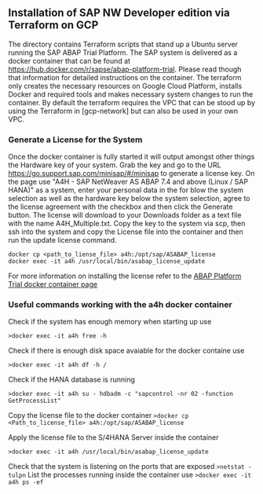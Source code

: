 ## Installation of SAP NW Developer edition via Terraform on GCP
The directory contains Terraform scripts that stand up a Ubuntu server running the SAP ABAP Trial Platform. The SAP system is delivered as a docker container that can be found at https://hub.docker.com/r/sapse/abap-platform-trial. Please read though that information for detailed instructions on the container. The terraform only creates the necessary resources on Google Cloud Platform, installs Docker and required tools and makes necessary system changes to run the container. By default the terraform requires the VPC that can be stood up by using the Terraform in [gcp-network] but can also be used in your own VPC.

### Generate a License for the System
Once the docker container is fully started it will output amongst other things the Hardware key of your system. Grab the key and go to the URL https://go.support.sap.com/minisap/#/minisap to generate a license key. On the page use "A4H - SAP NetWeaver AS ABAP 7.4 and above (Linux / SAP HANA)" as a system, enter your personal data in the for blow the system selection as well as the hardware key below the system selection, agree to the license agreement with the checkbox and then click the Generate button. The license will download to your Downloads folder as a text file with the name A4H_Multiple.txt. Copy the key to the system via scp, then ssh into the system and copy the License file into the container and then run the update license command.
```
docker cp <path_to_liense_file> a4h:/opt/sap/ASABAP_license
docker exec -it a4h /usr/local/bin/asabap_license_update 
```
For more information on installing the license refer to the [ABAP Platform Trial docker container page](https://hub.docker.com/r/sapse/abap-platform-trial)

### Useful commands working with the a4h docker container
Check if the system has enough memory when starting up use

```>docker exec -it a4h free -h```

Check if there is enough disk space avaiable for the docker containe use

```>docker exec -it a4h df -h /```

Check if the HANA database is running

```>docker exec -it a4h su - hdbadm -c "sapcontrol -nr 02 -function GetProcessList"```

Copy the license file to the docker container
```>docker cp <Path_to_license_file> a4h:/opt/sap/ASABAP_license```

Apply the license file to the S/4HANA Server inside the container
```
>docker exec -it a4h /usr/local/bin/asabap_license_update
```
Check that the system is listening on the ports that are exposed
```>netstat -tulpn```
List the processes running inside the container use
```>docker exec -it a4h ps -ef```

